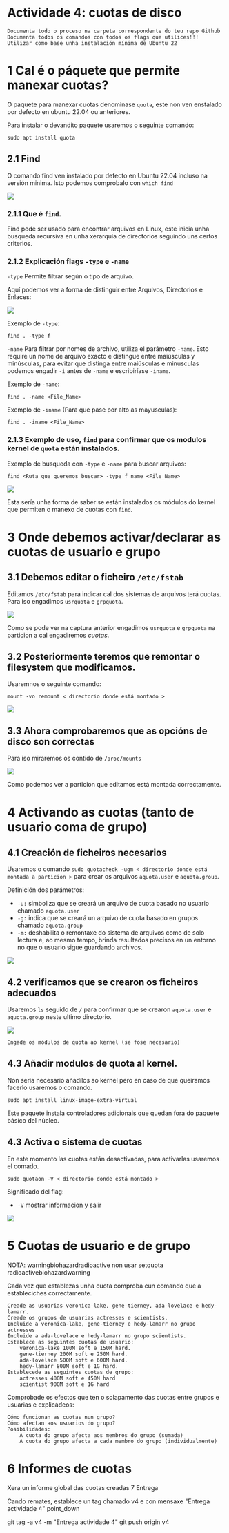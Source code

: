 # Actividade 4: cuotas de disco

    Documenta todo o proceso na carpeta correspondente do teu repo Github
    Documenta todos os comandos con todos os flags que utilices!!!
    Utilizar como base unha instalación mínima de Ubuntu 22

# 1 Cal é o páquete que permite manexar cuotas?
O paquete para manexar cuotas denominase ```quota```, este non ven enstalado por defecto en ubuntu 22.04 ou anteriores. 

Para instalar o devandito paquete usaremos o seguinte comando:
```
sudo apt install quota
```


## 2.1 Find
O comando find ven instalado por defecto en Ubuntu 22.04 incluso na versión minima. Isto podemos comprobalo con ```which find```

![](./caps/find.PNG)


### 2.1.1 Que é ```find```.

Find pode ser usado para encontrar arquivos en Linux, este inicia unha busqueda recursiva en unha xerarquía de directorios seguindo uns certos criterios.


### 2.1.2 Explicación flags ```-type``` e ```-name```

`-type` Permite filtrar según o tipo de arquivo.

Aquí podemos ver a forma de distinguir entre Arquivos, Directorios e Enlaces:

![](./caps/typepar.PNG)

Exemplo de `-type`:
```
find . -type f
```

`-name` Para filtrar por nomes de archivo, utiliza el parámetro `-name`. Esto require un nome de arquivo exacto e distingue entre maiúsculas y minúsculas, para evitar que distinga entre maiúsculas e minusculas podemos engadir `-i` antes de `-name` e escribiríase `-iname`.

Exemplo de `-name`:
```
find . -name <File_Name>
```
Exemplo de `-iname` (Para que pase por alto as mayusculas):

```
find . -iname <File_Name>
```

### 2.1.3 Exemplo de uso, `find` para confirmar que os modulos kernel de `quota` están instalados.
Exemplo de busqueda con `-type` e `-name`  para buscar arquivos:
```
find <Ruta que queremos buscar> -type f name <File_Name>
```
![](./caps/kernel.PNG)

Esta sería unha forma de saber se están instalados os módulos do kernel que permiten o manexo de cuotas con ```find```.

# 3 Onde debemos activar/declarar as cuotas de usuario e grupo

## 3.1 Debemos editar o ficheiro `/etc/fstab`

Editamos `/etc/fstab` para indicar cal dos sistemas de arquivos terá cuotas. Para iso engadimos `usrquota` e `grpquota`.

![](./caps/usrquota.PNG)

Como se pode ver na captura anterior  engadimos `usrquota` e `grpquota` na particion a cal engadiremos *cuotas*.

## 3.2 Posteriormente teremos que remontar o filesystem que modificamos.
Usaremnos o seguinte comando:
```
mount -vo remount < directorio donde está montado >
```
![](./caps/mount.PNG)

## 3.3 Ahora comprobaremos que as opcións de disco son correctas
Para iso miraremos os contido de `/proc/mounts`

![](./caps/proc.PNG)

Como podemos ver a particion que editamos está montada correctamente.

# 4 Activando as cuotas (tanto de usuario coma de grupo)

## 4.1 Creación de ficheiros necesarios
Usaremos o comando `sudo quotacheck -ugm < directorio donde está montada a particion >` para crear os arquivos `aquota.user` e `aquota.group`.

Definición dos parámetros:
- `-u:` simboliza que se creará un arquivo de cuota basado no usuario chamado `aquota.user`
- `-g:` indica que se creará un arquivo de cuota basado en grupos chamado `aquota.group`
- `-m:` deshabilita o remontaxe do sistema de arquivos como de solo lectura e, ao mesmo tempo, brinda resultados precisos en un entorno no que o usuario sigue guardando archivos.

![](./caps/creararchivos.PNG)

## 4.2 verificamos que se crearon os ficheiros adecuados
Usaremos `ls` seguido de `/` para confirmar que se crearon `aquota.user` e `aquota.group` neste ultimo directorio.

![](./caps/ls.PNG)

    Engade os módulos de quota ao kernel (se fose necesario)

## 4.3 Añadir modulos de quota al kernel.
Non sería necesario añadilos ao kernel pero en caso de que queiramos facerlo usaremos o comando.
```
sudo apt install linux-image-extra-virtual
```

Este paquete instala controladores adicionais que quedan fora do paquete básico del núcleo.

## 4.3 Activa o sistema de cuotas
En este momento las cuotas están desactivadas, para activarlas usaremos el comado.
```
sudo quotaon -V < directorio donde está montado >
```
Significado del flag:
- `-V` mostrar informacion y salir

![](./caps/encender.PNG)

# 5 Cuotas de usuario e de grupo

NOTA: warningbiohazardradioactive non usar setquota radioactivebiohazardwarning

Cada vez que establezas unha cuota comproba cun comando que a estableciches correctamente.

    Creade as usuarias veronica-lake, gene-tierney, ada-lovelace e hedy-lamarr.
    Creade os grupos de usuarias actresses e scientists.
    Incluide a veronica-lake, gene-tierney e hedy-lamarr no grupo actresses
    Incluide a ada-lovelace e hedy-lamarr no grupo scientists.
    Establece as seguintes cuotas de usuario:
        veronica-lake 100M soft e 150M hard.
        gene-tierney 200M soft e 250M hard.
        ada-lovelace 500M soft e 600M hard.
        hedy-lamarr 800M soft e 1G hard.
    Establecede as seguintes cuotas de grupo:
        actresses 400M soft e 450M hard
        scientist 900M soft e 1G hard

Comprobade os efectos que ten o solapamento das cuotas entre grupos e usuarias e explicádeos:

    Cómo funcionan as cuotas nun grupo?
    Cómo afectan aos usuarios do grupo?
    Posibilidades:
        A cuota do grupo afecta aos membros do grupo (sumada)
        A cuota do grupo afecta a cada membro do grupo (individualmente)

# 6 Informes de cuotas

Xera un informe global das cuotas creadas
7 Entrega

Cando remates, establece un tag chamado v4 e con mensaxe "Entrega actividade 4" point_down

git tag -a v4 <derradeiro-hash-commit> -m "Entrega actividade 4"
git push origin v4
